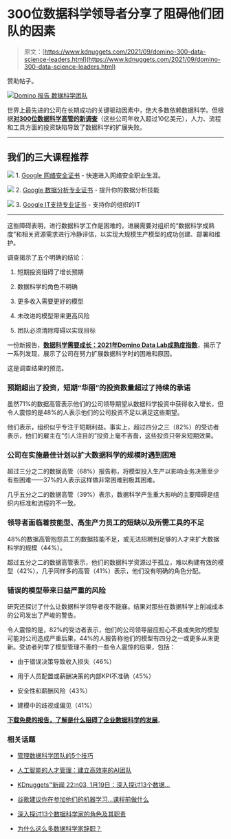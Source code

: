 # 300位数据科学领导者分享了阻碍他们团队的因素

> 原文：[https://www.kdnuggets.com/2021/09/domino-300-data-science-leaders.html](https://www.kdnuggets.com/2021/09/domino-300-data-science-leaders.html)

赞助帖子。

[![Domino 报告 数据科学团队](../Images/e0c6d8d2920ac24b09a47285b2bafc56.png)](https://www.dominodatalab.com/resources/data-science-needs-to-grow-up/?utm_campaign=Q32021_Aug_MLOps_Survey_Results&utm_source=kdnuggets&utm_medium=paidsocial)

世界上最先进的公司在长期成功的关键驱动因素中，绝大多数依赖数据科学。但根据[**对300位数据科学高管的新调查**](https://www.dominodatalab.com/resources/data-science-needs-to-grow-up/?utm_campaign=Q32021_Aug_MLOps_Survey_Results&utm_source=kdnuggets&utm_medium=paidsocial)（这些公司年收入超过10亿美元），人力、流程和工具方面的投资缺陷导致了数据科学的扩展失败。

* * *

## 我们的三大课程推荐

![](../Images/0244c01ba9267c002ef39d4907e0b8fb.png) 1\. [Google 网络安全证书](https://www.kdnuggets.com/google-cybersecurity) - 快速进入网络安全职业生涯。

![](../Images/e225c49c3c91745821c8c0368bf04711.png) 2\. [Google 数据分析专业证书](https://www.kdnuggets.com/google-data-analytics) - 提升你的数据分析技能

![](../Images/0244c01ba9267c002ef39d4907e0b8fb.png) 3\. [Google IT支持专业证书](https://www.kdnuggets.com/google-itsupport) - 支持你的组织的IT

* * *

这些障碍表明，进行数据科学工作是困难的，进展需要对组织的“数据科学成熟度”和相关资源需求进行冷静评估，以实现大规模生产模型的成功创建、部署和维护。

调查揭示了五个明确的结论：

1.  短期投资阻碍了增长预期

1.  数据科学的角色不明确

1.  更多收入需要更好的模型

1.  未改进的模型带来更高风险

1.  团队必须清除障碍以实现目标

一份新报告，[**数据科学需要成长：2021年Domino Data Lab成熟度指数**](https://www.dominodatalab.com/resources/data-science-needs-to-grow-up/?utm_campaign=Q32021_Aug_MLOps_Survey_Results&utm_source=kdnuggets&utm_medium=paidsocial)，揭示了一系列发现，展示了公司在努力扩展数据科学时的困难和原因。

这是调查结果的预览。

### 预期超出了投资，短期“华丽”的投资数量超过了持续的承诺

虽然71%的数据高管表示他们的公司领导期望从数据科学投资中获得收入增长，但令人震惊的是48%的人表示他们的公司投资不足以满足这些期望。

他们表示，组织似乎专注于短期利益。事实上，超过四分之三（82%）的受访者表示，他们的雇主在“引人注目的”投资上毫不吝啬，这些投资只带来短期效果。

### 公司在实施最佳计划以扩大数据科学的规模时遇到困难

超过三分之二的数据高管（68%）报告称，将模型投入生产以影响业务决策至少有些困难——37%的人表示这样做非常困难到极其困难。

几乎五分之二的数据高管（39%）表示，数据科学产生重大影响的主要障碍是组织内标准和流程的不一致。

### 领导者面临着技能型、高生产力员工的短缺以及所需工具的不足

48%的数据高管抱怨员工的数据技能不足，或无法招聘到足够的人才来扩大数据科学的规模（44%）。

超过五分之二的数据高管表示，他们的数据科学资源过于孤立，难以构建有效的模型（42%），几乎同样多的高管（41%）表示，他们没有明确的角色分配。

### 错误的模型带来日益严重的风险

研究还探讨了什么让数据科学领导者夜不能寐。结果对那些在数据科学上削减成本的公司发出了严峻的警告。

令人震惊的是，82%的受访者表示，他们的公司领导层应担心不良或失败的模型可能对公司造成严重后果，44%的人报告称他们的模型有四分之一或更多从未更新。受访者列举了模型管理不善的一些令人震惊的后果，包括：

+   由于错误决策导致收入损失（46%）

+   用于人员配置或薪酬决策的内部KPI不准确（45%）

+   安全性和薪酬风险（43%）

+   建模中的歧视或偏见（41%）

[**下载免费的报告，了解是什么阻碍了企业数据科学的发展**](https://www.dominodatalab.com/resources/data-science-needs-to-grow-up/?utm_campaign=Q32021_Aug_MLOps_Survey_Results&utm_source=kdnuggets&utm_medium=paidsocial)。

### 相关话题

+   [管理数据科学团队的5个技巧](https://www.kdnuggets.com/5-tips-for-managing-data-science-teams)

+   [人工智能的人才管理：建立高效率的AI团队](https://www.kdnuggets.com/2022/03/people-management-ai-building-highvelocity-ai-teams.html)

+   [KDnuggets™新闻 22:n03, 1月19日：深入探讨13个数据…](https://www.kdnuggets.com/2022/n03.html)

+   [谷歌建议你在参加他们的机器学习…课程前做什么](https://www.kdnuggets.com/2021/10/google-recommends-before-machine-learning-data-science-course.html)

+   [深入探讨13个数据科学家的角色及其职责](https://www.kdnuggets.com/2022/01/deep-look-13-data-scientist-roles-responsibilities.html)

+   [为什么这么多数据科学家辞职？](https://www.kdnuggets.com/2022/03/many-data-scientists-quitting-jobs.html)
